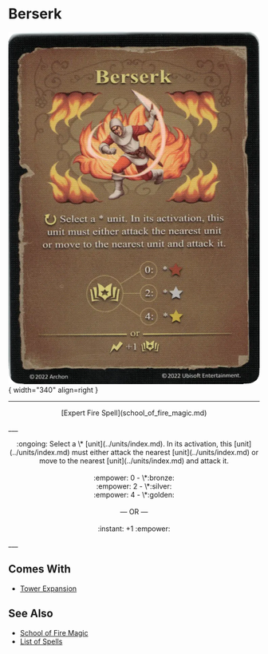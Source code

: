 # Berserk

![Berserk](../assets/spells-berserk.webp){ width="340" align=right }

___
<p style="text-align: center;" markdown>[Expert Fire Spell](school_of_fire_magic.md)</p>
___
<p style="text-align: center;" markdown>:ongoing: Select a \* [unit](../units/index.md). In its activation, this [unit](../units/index.md) must either attack the nearest [unit](../units/index.md) or move to the nearest [unit](../units/index.md) and attack it.<br><br>:empower: 0 - \*:bronze:<br>:empower: 2 - \*:silver:<br>:empower: 4 - \*:golden:<br><br>— OR —<br><br>:instant: +1 :empower:</p>
___


## Comes With

- [Tower Expansion](../content.md)


## See Also

- [School of Fire Magic](school_of_fire_magic.md)
- [List of Spells](index.md)

